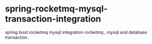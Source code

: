 # spring-rocketmq-mysql-transaction-integration

spring boot
rocketmq
mysql
integration rocketmq , mysql and database transaction.
